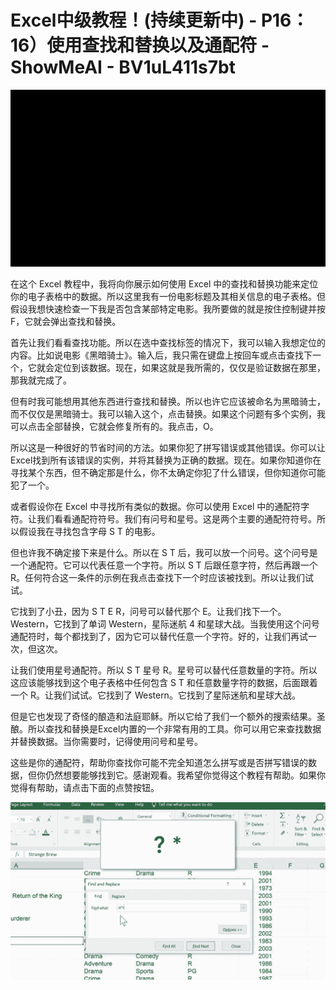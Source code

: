 # Excel中级教程！(持续更新中) - P16：16）使用查找和替换以及通配符 - ShowMeAI - BV1uL411s7bt

![](img/8801600da88e4d950bc0f99c8b338540_0.png)

在这个 Excel 教程中，我将向你展示如何使用 Excel 中的查找和替换功能来定位你的电子表格中的数据。所以这里我有一份电影标题及其相关信息的电子表格。但假设我想快速检查一下我是否包含某部特定电影。我所要做的就是按住控制键并按 F，它就会弹出查找和替换。

首先让我们看看查找功能。所以在选中查找标签的情况下，我可以输入我想定位的内容。比如说电影《黑暗骑士》。输入后，我只需在键盘上按回车或点击查找下一个，它就会定位到该数据。现在，如果这就是我所需的，仅仅是验证数据在那里，那我就完成了。

但有时我可能想用其他东西进行查找和替换。所以也许它应该被命名为黑暗骑士，而不仅仅是黑暗骑士。我可以输入这个，点击替换。如果这个问题有多个实例，我可以点击全部替换，它就会修复所有的。我点击，O。

所以这是一种很好的节省时间的方法。如果你犯了拼写错误或其他错误。你可以让 Excel找到所有该错误的实例，并将其替换为正确的数据。现在。如果你知道你在寻找某个东西，但不确定那是什么，你不太确定你犯了什么错误，但你知道你可能犯了一个。

或者假设你在 Excel 中寻找所有类似的数据。你可以使用 Excel 中的通配符字符。让我们看看通配符符号。我们有问号和星号。这是两个主要的通配符符号。所以假设我在寻找包含字母 S T 的电影。

但也许我不确定接下来是什么。所以在 S T 后，我可以放一个问号。这个问号是一个通配符。它可以代表任意一个字符。所以 S T 后跟任意字符，然后再跟一个 R。任何符合这一条件的示例在我点击查找下一个时应该被找到。所以让我们试试。

它找到了小丑，因为 S T E R，问号可以替代那个 E。让我们找下一个。Western，它找到了单词 Western，星际迷航 4 和星球大战。当我使用这个问号通配符时，每个都找到了，因为它可以替代任意一个字符。好的，让我们再试一次，但这次。

让我们使用星号通配符。所以 S T 星号 R。星号可以替代任意数量的字符。所以这应该能够找到这个电子表格中任何包含 S T 和任意数量字符的数据，后面跟着一个 R。让我们试试。它找到了 Western。它找到了星际迷航和星球大战。

但是它也发现了奇怪的酿造和法庭耶稣。所以它给了我们一个额外的搜索结果。圣酿。所以查找和替换是Excel内置的一个非常有用的工具。你可以用它来查找数据并替换数据。当你需要时，记得使用问号和星号。

这些是你的通配符，帮助你查找你可能不完全知道怎么拼写或是否拼写错误的数据，但你仍然想要能够找到它。感谢观看。我希望你觉得这个教程有帮助。如果你觉得有帮助，请点击下面的点赞按钮。

![](img/8801600da88e4d950bc0f99c8b338540_2.png)

